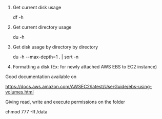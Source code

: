 1. Get current disk usage

   df -h
   
2. Get current directory usage

   du -h
   
3. Get disk usage by directory by directory

   du -h --max-depth=1 . | sort -n

4. Formatting a disk (Ex: for newly attached AWS EBS to EC2 instance)

Good documentation available on 

https://docs.aws.amazon.com/AWSEC2/latest/UserGuide/ebs-using-volumes.html


Giving read, write and execute permissions on the folder

chmod 777 -R /data

